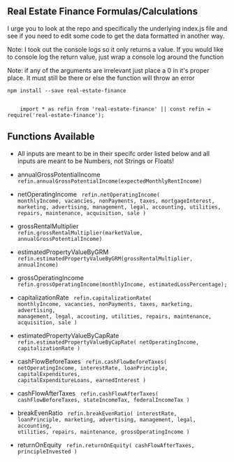 ## Real Estate Finance Formulas/Calculations

<p>I urge you to look at the repo and specifically the underlying index.js file and see if you need to edit some code to get the data formatted in another way.</p>

<p>Note: I took out the console logs so it only returns a value. If you would like to console log the return value, just wrap a console log around the function</p>

<p>Note: if any of the arguments are irrelevant just place a 0 in it's proper place. It must still be there or else the function will throw an error</p>

<code>npm install --save real-estate-finance</code>

<code>
    import * as refin from 'real-estate-finance' || const refin = require('real-estate-finance');
</code>

## Functions Available

- All inputs are meant to be in their specifc order listed below and all inputs are meant to be Numbers, not Strings or Floats!

- annualGrossPotentialIncome
    <code>
        refin.annualGrossPotentialIncome(expectedMonthlyRentIncome)
    </code>

- netOperatingIncome
    <code>
        refin.netOperatingIncome(
          monthlyIncome,
          vacancies,
          nonPayments,
          taxes,
          mortgageInterest,
          marketing,
          advertising,
          management,
          legal,
          accounting,
          utilities,
          repairs,
          maintenance,
          acquisition,
          sale
        )
    </code>


- grossRentalMultiplier
    <code>
        refin.grossRentalMultiplier(marketValue, annualGrossPotentialIncome)
    </code>

- estimatedPropertyValueByGRM
    <code>
        refin.estimatedPropertyValueByGRM(grossRentalMultiplier, annualIncome)
    </code>

- grossOperatingIncome
    <code>
        refin.grossOperatingIncome(monthlyIncome, estimatedLossPercentage);
    </code>

- capitalizationRate
    <code>
        refin.capitalizationRate(
          monthlyIncome,
          vacancies,
          nonPayments,
          taxes,
          marketing,
          advertising,
          management,
          legal,
          accouting,
          utilities,
          repairs,
          maintenance,
          acquisition,
          sale
        )
    </code>

- estimatedPropertyValueByCapRate
    <code>
        refin.estimatedPropertyValueByCapRate(
            netOperatingIncome,
            capitalizationRate
        )
    </code>


- cashFlowBeforeTaxes
    <code>
        refin.cashFlowBeforeTaxes(
          netOperatingIncome,
          interestRate,
          loanPrinciple,
          capitalExpenditures,
          capitalExpenditureLoans,
          earnedInterest
        )
    </code>


- cashFlowAfterTaxes
    <code>
        refin.cashFlowAfterTaxes(
          cashFlowBeforeTaxes,
          stateIncomeTax,
          federalIncomeTax
        )
    </code>


- breakEvenRatio
    <code>
        refin.breakEvenRatio(
          interestRate,
          loanPrinciple,
          marketing,
          advertising,
          management,
          legal,
          accounting,
          utilities,
          repairs,
          maintenance,
          grossOperatingIncome
        )
    </code>


- returnOnEquity
    <code>
        refin.returnOnEquity(
            cashFlowAfterTaxes,
            principleInvested
        )
    </code>
